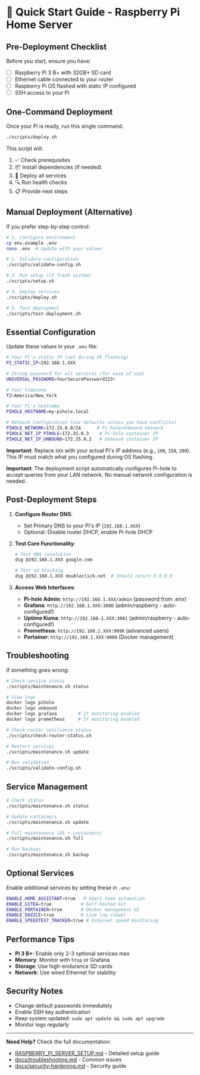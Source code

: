 # 🚀 Quick Start Guide - Raspberry Pi Home Server

## Pre-Deployment Checklist

Before you start, ensure you have:

- [ ] Raspberry Pi 3 B+ with 32GB+ SD card
- [ ] Ethernet cable connected to your router
- [ ] Raspberry Pi OS flashed with static IP configured
- [ ] SSH access to your Pi

## One-Command Deployment

Once your Pi is ready, run this single command:

```bash
./scripts/deploy.sh
```

This script will:

1. ✅ Check prerequisites
2. 📦 Install dependencies (if needed)
3. 🐳 Deploy all services
4. 🔍 Run health checks
5. 📋 Provide next steps

## Manual Deployment (Alternative)

If you prefer step-by-step control:

```bash
# 1. Configure environment
cp env.example .env
nano .env  # Update with your values

# 2. Validate configuration
./scripts/validate-config.sh

# 3. Run setup (if fresh system)
./scripts/setup.sh

# 4. Deploy services
./scripts/deploy.sh

# 5. Test deployment
./scripts/test-deployment.sh
```

## Essential Configuration

Update these values in your `.env` file:

```bash
# Your Pi's static IP (set during OS flashing)
PI_STATIC_IP=192.168.1.XXX

# Strong password for all services (for ease of use)
UNIVERSAL_PASSWORD=YourSecurePassword123!

# Your timezone
TZ=America/New_York

# Your Pi's hostname
PIHOLE_HOSTNAME=my-pihole.local

# Network Configuration (use defaults unless you have conflicts)
PIHOLE_NETWORK=172.25.0.0/24      # Pi-hole/Unbound network
PIHOLE_NET_IP_PIHOLE=172.25.0.3    # Pi-hole container IP
PIHOLE_NET_IP_UNBOUND=172.25.0.2   # Unbound container IP
```

**Important**: Replace `XXX` with your actual Pi's IP address (e.g., `100`,
`150`, `200`). This IP must match what you configured during OS flashing.

**Important**: The deployment script automatically configures Pi-hole to accept
queries from your LAN network. No manual network configuration is needed.

## Post-Deployment Steps

1. **Configure Router DNS**:

   - Set Primary DNS to your Pi's IP (`192.168.1.XXX`)
   - Optional: Disable router DHCP, enable Pi-hole DHCP

2. **Test Core Functionality**:

   ```bash
   # Test DNS resolution
   dig @192.168.1.XXX google.com

   # Test ad blocking
   dig @192.168.1.XXX doubleclick.net  # Should return 0.0.0.0
   ```

3. **Access Web Interfaces**:
   - **Pi-hole Admin**: `http://192.168.1.XXX/admin` (password from .env)
   - **Grafana**: `http://192.168.1.XXX:3000` (admin/raspberry -
     auto-configured!)
   - **Uptime Kuma**: `http://192.168.1.XXX:3001` (admin/raspberry -
     auto-configured!)
   - **Prometheus**: `http://192.168.1.XXX:9090` (advanced users)
   - **Portainer**: `http://192.168.1.XXX:9000` (Docker management)

## Troubleshooting

If something goes wrong:

```bash
# Check service status
./scripts/maintenance.sh status

# View logs
docker logs pihole
docker logs unbound
docker logs grafana        # If monitoring enabled
docker logs prometheus     # If monitoring enabled

# Check router resilience status
./scripts/check-router-status.sh

# Restart services
./scripts/maintenance.sh update

# Run validation
./scripts/validate-config.sh
```

## Service Management

```bash
# Check status
./scripts/maintenance.sh status

# Update containers
./scripts/maintenance.sh update

# Full maintenance (OS + containers)
./scripts/maintenance.sh full

# Run backups
./scripts/maintenance.sh backup
```

## Optional Services

Enable additional services by setting these in `.env`:

```bash
ENABLE_HOME_ASSISTANT=true   # Smart home automation
ENABLE_GITEA=true           # Self-hosted Git
ENABLE_PORTAINER=true       # Docker management UI
ENABLE_DOZZLE=true          # Live log viewer
ENABLE_SPEEDTEST_TRACKER=true # Internet speed monitoring
```

## Performance Tips

- **Pi 3 B+**: Enable only 2-3 optional services max
- **Memory**: Monitor with `htop` or Grafana
- **Storage**: Use high-endurance SD cards
- **Network**: Use wired Ethernet for stability

## Security Notes

- Change default passwords immediately
- Enable SSH key authentication
- Keep system updated: `sudo apt update && sudo apt upgrade`
- Monitor logs regularly

---

**Need Help?** Check the full documentation:

- [RASPBERRY_PI_SERVER_SETUP.md](RASPBERRY_PI_SERVER_SETUP.md) - Detailed setup
  guide
- [docs/troubleshooting.md](docs/troubleshooting.md) - Common issues
- [docs/security-hardening.md](docs/security-hardening.md) - Security guide
